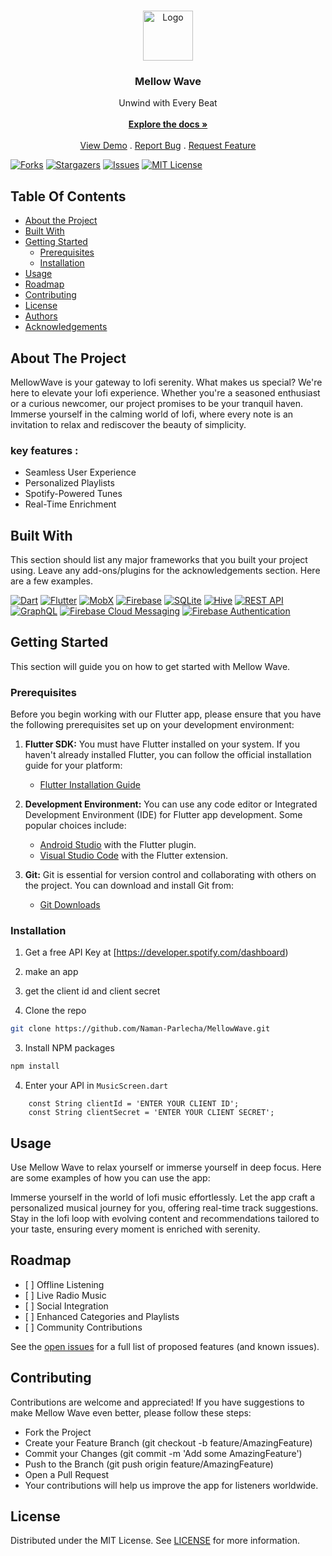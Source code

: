 <br/>
<p align="center">
  <a href="https://github.com/Naman-Parlecha/MellowWave">
    <img src="https://i.pinimg.com/736x/d3/8a/4d/d38a4d6573ef4102946a0b97184d0b8a.jpg" alt="Logo" width="80" height="80">
  </a>

  <h3 align="center">Mellow Wave</h3>

  <p align="center">
    Unwind with Every Beat
    <br/>
    <br/>
    <a href="https://github.com/Naman-Parlecha/MellowWave"><strong>Explore the docs »</strong></a>
    <br/>
    <br/>
    <a href="https://github.com/Naman-Parlecha/MellowWave">View Demo</a>
    .
    <a href="https://github.com/Naman-Parlecha/MellowWave/issues">Report Bug</a>
    .
    <a href="https://github.com/Naman-Parlecha/MellowWave/issues">Request Feature</a>
  </p>
</p>

[![Forks][forks-shield]][forks-url]
[![Stargazers][stars-shield]][stars-url]
[![Issues][issues-shield]][issues-url]
[![MIT License][license-shield]][license-url]
## Table Of Contents

* [About the Project](#about-the-project)
* [Built With](#built-with)
* [Getting Started](#getting-started)
  * [Prerequisites](#prerequisites)
  * [Installation](#installation)
* [Usage](#usage)
* [Roadmap](#roadmap)
* [Contributing](#contributing)
* [License](#license)
* [Authors](#authors)
* [Acknowledgements](#acknowledgements)

## About The Project

MellowWave is your gateway to lofi serenity. What makes us special? We're here to elevate your lofi experience. Whether you're a seasoned enthusiast or a curious newcomer, our project promises to be your tranquil haven. Immerse yourself in the calming world of lofi, where every note is an invitation to relax and rediscover the beauty of simplicity.

### key features :

- Seamless User Experience
- Personalized Playlists
- Spotify-Powered Tunes
- Real-Time Enrichment



## Built With

This section should list any major frameworks that you built your project using. Leave any add-ons/plugins for the acknowledgements section. Here are a few examples.

 [![Dart][dart-badge]][dart-url] [![Flutter][flutter-badge]][flutter-url] [![MobX][mobx-badge]][mobx-url] [![Firebase][firebase-badge]][firebase-url] [![SQLite][sqlite-badge]][sqlite-url] [![Hive][hive-badge]][hive-url] [![REST API][rest-api-badge]][rest-api-url] [![GraphQL][graphql-badge]][graphql-url] [![Firebase Cloud Messaging][fcm-badge]][fcm-url] [![Firebase Authentication][firebase-auth-badge]][firebase-auth-url]



## Getting Started

This section will guide you on how to get started with Mellow Wave.

### Prerequisites

Before you begin working with our Flutter app, please ensure that you have the following prerequisites set up on your development environment:

1. **Flutter SDK:** You must have Flutter installed on your system. If you haven't already installed Flutter, you can follow the official installation guide for your platform: 
    - [Flutter Installation Guide](https://flutter.dev/docs/get-started/install)


2. **Development Environment:** You can use any code editor or Integrated Development Environment (IDE) for Flutter app development. Some popular choices include:
   - [Android Studio](https://developer.android.com/studio) with the Flutter plugin.
   - [Visual Studio Code](https://code.visualstudio.com/) with the Flutter extension.


3. **Git:** Git is essential for version control and collaborating with others on the project. You can download and install Git from:
   - [Git Downloads](https://git-scm.com/downloads)

### Installation

1. Get a free API Key at [https://developer.spotify.com/dashboard)

2. make an app 

3. get the client id and client secret

4. Clone the repo

```sh
git clone https://github.com/Naman-Parlecha/MellowWave.git
```

3. Install NPM packages

```sh
npm install
```

4. Enter your API in `MusicScreen.dart`

```JS
    const String clientId = 'ENTER YOUR CLIENT ID';
    const String clientSecret = 'ENTER YOUR CLIENT SECRET';
```

## Usage

Use Mellow Wave to relax yourself or immerse yourself in deep focus. Here are some examples of how you can use the app:

Immerse yourself in the world of lofi music effortlessly. Let the app craft a personalized musical journey for you, offering real-time track suggestions. Stay in the lofi loop with evolving content and recommendations tailored to your taste, ensuring every moment is enriched with serenity.

## Roadmap

-    [ ] Offline Listening
-    [ ] Live Radio Music
-    [ ] Social Integration
-    [ ] Enhanced Categories and Playlists
-    [ ] Community Contributions

See the [open issues](https://github.com/github_username/repo_name/issues) for a full list of proposed features (and known issues).

## Contributing

Contributions are welcome and appreciated! If you have suggestions to make Mellow Wave even better, please follow these steps:

- Fork the Project
- Create your Feature Branch (git checkout -b feature/AmazingFeature)
- Commit your Changes (git commit -m 'Add some AmazingFeature')
- Push to the Branch (git push origin feature/AmazingFeature)
- Open a Pull Request
- Your contributions will help us improve the app for listeners worldwide.

## License

Distributed under the MIT License. See [LICENSE](https://github.com/Naman-Parlecha/MellowWave/blob/main/LICENSE.md) for more information.

<!-- MARKDOWN LINKS & IMAGES -->
<!-- https://www.markdownguide.org/basic-syntax/#reference-style-links -->
[contributors-shield]: https://img.shields.io/github/contributors/Naman-Parlecha/MellowWave.svg?style=for-the-badge
[contributors-url]: https://github.com/Naman-Parlecha/MellowWave/graphs/contributors
[forks-shield]: https://img.shields.io/github/forks/Naman-Parlecha/MellowWave.svg?style=for-the-badge
[forks-url]: https://github.com/Naman-Parlecha/MellowWave/network/members
[stars-shield]: https://img.shields.io/github/stars/Naman-Parlecha/MellowWave.svg?style=for-the-badge
[stars-url]: https://github.com/Naman-Parlecha/MellowWave/stargazers
[issues-shield]: https://img.shields.io/github/issues/Naman-Parlecha/MellowWave.svg?style=for-the-badge
[issues-url]: https://github.com/Naman-Parlecha/MellowWave/issues
[license-shield]: https://img.shields.io/github/license/Naman-Parlecha/MellowWave.svg?style=for-the-badge
[license-url]: https://github.com/Naman-Parlecha/MellowWave/blob/master/LICENSE.txt
[linkedin-shield]: https://img.shields.io/badge/-LinkedIn-black.svg?style=for-the-badge&logo=linkedin&colorB=555
[linkedin-url]: https://linkedin.com/in/linkedin_username
[product-screenshot]: images/screenshot.png
[dart-badge]: https://img.shields.io/badge/Dart-0175C2?style=for-the-badge&logo=dart&logoColor=white
[dart-url]: https://dart.dev/
[flutter-badge]: https://img.shields.io/badge/Flutter-02569B?style=for-the-badge&logo=flutter&logoColor=white
[flutter-url]: https://flutter.dev/
[provider-badge]: https://img.shields.io/badge/Provider-E20074?style=for-the-badge
[provider-url]: https://pub.dev/packages/provider
[bloc-badge]: https://img.shields.io/badge/Bloc-000000?style=for-the-badge
[bloc-url]: https://pub.dev/packages/flutter_bloc
[mobx-badge]: https://img.shields.io/badge/MobX-FF9955?style=for-the-badge
[mobx-url]: https://pub.dev/packages/mobx
[firebase-badge]: https://img.shields.io/badge/Firebase-FFCA28?style=for-the-badge&logo=firebase&logoColor=black
[firebase-url]: https://firebase.google.com/
[sqlite-badge]: https://img.shields.io/badge/SQLite-003B57?style=for-the-badge&logo=sqlite&logoColor=white
[sqlite-url]: https://pub.dev/packages/sqflite
[hive-badge]: https://img.shields.io/badge/Hive-FFAB00?style=for-the-badge&logo=hive&logoColor=black
[hive-url]: https://pub.dev/packages/hive
[rest-api-badge]: https://img.shields.io/badge/REST%20API-009688?style=for-the-badge
[rest-api-url]: https://pub.dev/packages/http
[graphql-badge]: https://img.shields.io/badge/GraphQL-E10098?style=for-the-badge&logo=graphql&logoColor=white
[graphql-url]: https://pub.dev/packages/graphql
[fcm-badge]: https://img.shields.io/badge/Firebase%20Cloud%20Messaging-039BE5?style=for-the-badge&logo=firebase&logoColor=white
[fcm-url]: https://pub.dev/packages/firebase_messaging
[firebase-auth-badge]: https://img.shields.io/badge/Firebase%20Authentication-FF9800?style=for-the-badge&logo=firebase&logoColor=black
[firebase-auth-url]: https://pub.dev/packages/firebase_auth
